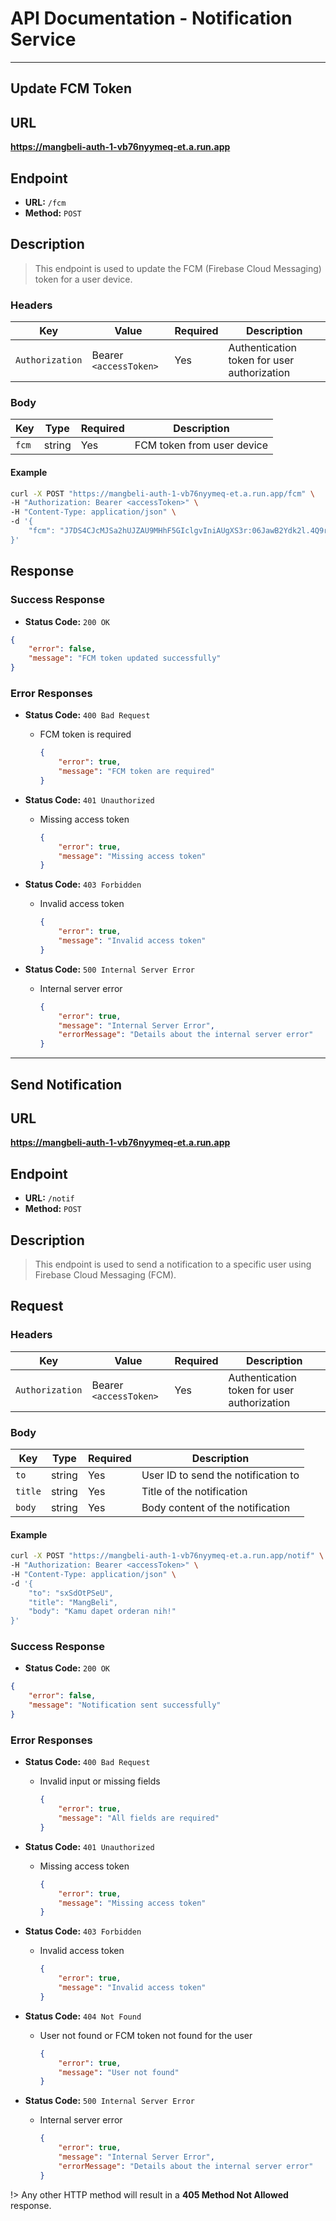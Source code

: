 # **API Documentation - Notification Service**

---
## **Update FCM Token**

## URL

**https://mangbeli-auth-1-vb76nyymeq-et.a.run.app**

## Endpoint

- **URL:** `/fcm`
- **Method:** `POST`

## Description

> This endpoint is used to update the FCM (Firebase Cloud Messaging) token for a user device.

### Headers

| Key            | Value                                | Required | Description                                |
| -------------- | ------------------------------------ | -------- | ------------------------------------------ |
| `Authorization`| Bearer `<accessToken>`               | Yes      | Authentication token for user authorization|

### Body

| Key   | Type    | Required | Description                |
| ----- | ------- | -------- | -------------------------- |
| `fcm` | string  | Yes      | FCM token from user device |

#### Example
```bash
curl -X POST "https://mangbeli-auth-1-vb76nyymeq-et.a.run.app/fcm" \
-H "Authorization: Bearer <accessToken>" \
-H "Content-Type: application/json" \
-d '{
    "fcm": "J7DS4CJcMJSa2hUJZAU9MHhF5GIclgvIniAUgXS3r:06JawB2Ydk2l.4Q9rq7t2Bi8PTR2H4inKyvS5Lcog9ltRJYoMDVhaCji-u41eTL3YUp_Zs1ZfvmKi8-IerlYu6hXiojAmT1JizUoB15a0EQEvy0G-8YiLT_VISdCZwL"
}'
```
## Response

### Success Response

- **Status Code:** `200 OK`
```json
{
    "error": false,
    "message": "FCM token updated successfully"
}
```

### Error Responses

- **Status Code:** `400 Bad Request`
    - FCM token is required
        ```json
        {
            "error": true,
            "message": "FCM token are required"
        }
        ```

- **Status Code:** `401 Unauthorized`
    - Missing access token
        ```json
        {
            "error": true,
            "message": "Missing access token"
        }
        ```

- **Status Code:** `403 Forbidden`
    - Invalid access token
        ```json
        {
            "error": true,
            "message": "Invalid access token"
        }
        ```

- **Status Code:** `500 Internal Server Error`
    - Internal server error
        ```json
        {
            "error": true,
            "message": "Internal Server Error",
            "errorMessage": "Details about the internal server error"
        }
        ```


---
## **Send Notification**

## URL

**https://mangbeli-auth-1-vb76nyymeq-et.a.run.app**

## Endpoint

- **URL:** `/notif`
- **Method:** `POST`

## Description

> This endpoint is used to send a notification to a specific user using Firebase Cloud Messaging (FCM).

## Request

### Headers

| Key            | Value                                | Required | Description                                |
| -------------- | ------------------------------------ | -------- | ------------------------------------------ |
| `Authorization`| Bearer `<accessToken>`               | Yes      | Authentication token for user authorization|

### Body

| Key      | Type    | Required | Description                            |
| -------- | ------- | -------- | -------------------------------------- |
| `to`     | string  | Yes      | User ID to send the notification to    |
| `title`  | string  | Yes      | Title of the notification              |
| `body`   | string  | Yes      | Body content of the notification       |

#### Example
```bash
curl -X POST "https://mangbeli-auth-1-vb76nyymeq-et.a.run.app/notif" \
-H "Authorization: Bearer <accessToken>" \
-H "Content-Type: application/json" \
-d '{
    "to": "sxSdOtPSeU",
    "title": "MangBeli",
    "body": "Kamu dapet orderan nih!"
}'
```

### Success Response

- **Status Code:** `200 OK`
```json
{
    "error": false,
    "message": "Notification sent successfully"
}
```

### Error Responses

- **Status Code:** `400 Bad Request`
    - Invalid input or missing fields
        ```json
        {
            "error": true,
            "message": "All fields are required"
        }
        ```

- **Status Code:** `401 Unauthorized`
    - Missing access token
        ```json
        {
            "error": true,
            "message": "Missing access token"
        }
        ```

- **Status Code:** `403 Forbidden`
    - Invalid access token
        ```json
        {
            "error": true,
            "message": "Invalid access token"
        }
        ```

- **Status Code:** `404 Not Found`
    - User not found or FCM token not found for the user
        ```json
        {
            "error": true,
            "message": "User not found"
        }
        ```

- **Status Code:** `500 Internal Server Error`
    - Internal server error
        ```json
        {
            "error": true,
            "message": "Internal Server Error",
            "errorMessage": "Details about the internal server error"
        }
        ```

!> Any other HTTP method will result in a **405 Method Not Allowed** response.
